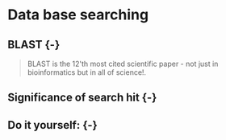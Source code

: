 # Data base searching
<!-- ★ -->

## BLAST {-}

> BLAST is the 12'th most cited scientific paper - not just in bioinformatics but in all of science!.

## Significance of search hit {-}

## Do it yourself:  {-}